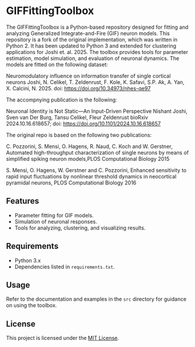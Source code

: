 # GIFFittingToolbox

The GIFFittingToolbox is a Python-based repository designed for fitting and analyzing Generalized Integrate-and-Fire (GIF) neuron models. This repository is a fork of the original implementation, which was written in Python 2. It has been updated to Python 3 and extended for clustering applications for Joshi et. al. 2025. The toolbox provides tools for parameter estimation, model simulation, and evaluation of neuronal dynamics. The models are fitted on the following dataset: 


Neuromodulatory influence on information transfer of single cortical neurons Joshi, N. Celikel, T. Zeldenrust, F. Kole, K. Safavi, S.P. Ak, A. Yan, X. Calcini, N. 2025. doi: https://doi.org/10.34973/nhes-qe97

The accompnying publication is the following: 

Neuronal Identity is Not Static—An Input-Driven Perspective
Nishant Joshi, Sven van Der Burg, Tansu Celikel, Fleur Zeldenrust
bioRxiv 2024.10.16.618657; doi: https://doi.org/10.1101/2024.10.16.618657

The original repo is based on the following two publications: 

C. Pozzorini, S. Mensi, O. Hagens, R. Naud, C. Koch and W. Gerstner, Automated high-throughput characterization of single neurons by means of simplified spiking neuron models,PLOS Computational Biology 2015

S. Mensi, O. Hagens, W. Gerstner and C. Pozzorini, Enhanced sensitivity to rapid input fluctuations by nonlinear threshold dynamics in neocortical pyramidal neurons, PLOS Computational Biology 2016


## Features
- Parameter fitting for GIF models.
- Simulation of neuronal responses.
- Tools for analyzing, clustering, and visualizing results.

## Requirements
- Python 3.x
- Dependencies listed in `requirements.txt`.

## Usage
Refer to the documentation and examples in the `src` directory for guidance on using the toolbox.

## License
This project is licensed under the [MIT License](LICENSE).
